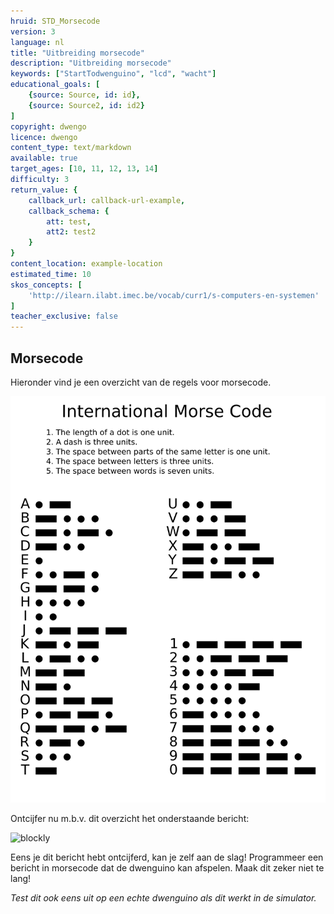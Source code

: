 ```yaml
---
hruid: STD_Morsecode
version: 3
language: nl
title: "Uitbreiding morsecode"
description: "Uitbreiding morsecode"
keywords: ["StartTodwenguino", "lcd", "wacht"]
educational_goals: [
    {source: Source, id: id}, 
    {source: Source2, id: id2}
]
copyright: dwengo
licence: dwengo
content_type: text/markdown
available: true
target_ages: [10, 11, 12, 13, 14]
difficulty: 3
return_value: {
    callback_url: callback-url-example,
    callback_schema: {
        att: test,
        att2: test2
    }
}
content_location: example-location
estimated_time: 10
skos_concepts: [
    'http://ilearn.ilabt.imec.be/vocab/curr1/s-computers-en-systemen'
]
teacher_exclusive: false
---
```


## Morsecode

Hieronder vind je een overzicht van de regels voor morsecode.

![](embed/morse.png "morsecode") 

Ontcijfer nu m.b.v. dit overzicht het onderstaande bericht: 

![blockly](@learning-object/STD_Morse/nl/3) 

Eens je dit bericht hebt ontcijferd, kan je zelf aan de slag! Programmeer een bericht in morsecode dat de dwenguino kan afspelen. Maak dit zeker niet te lang! 

*Test dit ook eens uit op een echte dwenguino als dit werkt in de simulator.*